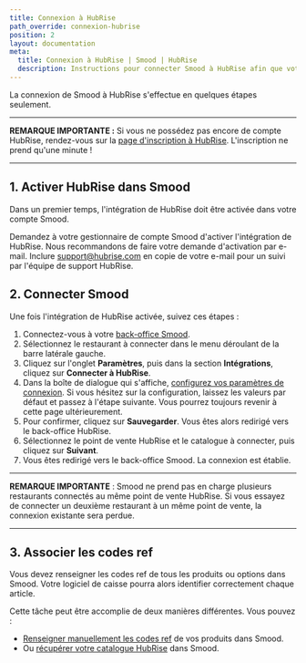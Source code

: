 ```yaml
---
title: Connexion à HubRise
path_override: connexion-hubrise
position: 2
layout: documentation
meta:
  title: Connexion à HubRise | Smood | HubRise
  description: Instructions pour connecter Smood à HubRise afin que votre logiciel de caisse fonctionne harmonieusement avec d'autres apps. Connectez vos apps et synchronisez vos données.
---
```


La connexion de Smood à HubRise s'effectue en quelques étapes seulement.

---

**REMARQUE IMPORTANTE :** Si vous ne possédez pas encore de compte HubRise, rendez-vous sur la [page d'inscription à HubRise](https://manager.hubrise.com/signup). L'inscription ne prend qu'une minute !

---

## 1. Activer HubRise dans Smood

Dans un premier temps, l'intégration de HubRise doit être activée dans votre compte Smood.

Demandez à votre gestionnaire de compte Smood d'activer l'intégration de HubRise. Nous recommandons de faire votre demande d'activation par e-mail. Inclure support@hubrise.com en copie de votre e-mail pour un suivi par l'équipe de support HubRise.

## 2. Connecter Smood

Une fois l'intégration de HubRise activée, suivez ces étapes :

1. Connectez-vous à votre [back-office Smood](https://manager.smood.ch).
1. Sélectionnez le restaurant à connecter dans le menu déroulant de la barre latérale gauche.
1. Cliquez sur l'onglet **Paramètres**, puis dans la section **Intégrations**, cliquez sur **Connecter à HubRise**.
1. Dans la boîte de dialogue qui s'affiche, [configurez vos paramètres de connexion](/apps/smood/configuration#settings). Si vous hésitez sur la configuration, laissez les valeurs par défaut et passez à l'étape suivante. Vous pourrez toujours revenir à cette page ultérieurement.
1. Pour confirmer, cliquez sur **Sauvegarder**. Vous êtes alors redirigé vers le back-office HubRise.
1. Sélectionnez le point de vente HubRise et le catalogue à connecter, puis cliquez sur **Suivant**.
1. Vous êtes redirigé vers le back-office Smood. La connexion est établie.

---

**REMARQUE IMPORTANTE** : Smood ne prend pas en charge plusieurs restaurants connectés au même point de vente HubRise. Si vous essayez de connecter un deuxième restaurant à un même point de vente, la connexion existante sera perdue.

---

## 3. Associer les codes ref

Vous devez renseigner les codes ref de tous les produits ou options dans Smood. Votre logiciel de caisse pourra alors identifier correctement chaque article.

Cette tâche peut être accomplie de deux manières différentes. Vous pouvez :

- [Renseigner manuellement les codes ref](/apps/smood/map-ref-codes) de vos produits dans Smood.
- Ou [récupérer votre catalogue HubRise](/apps/smood/pull-catalog) dans Smood.
